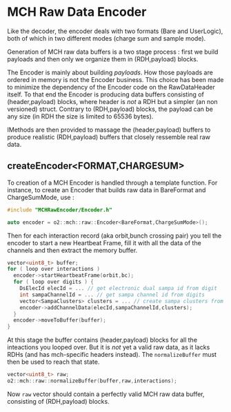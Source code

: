 <!-- doxy
\page refDetectorsMUONMCHRawEncoder Encoder
/doxy -->

# MCH Raw Data Encoder

Like the decoder, the encoder deals with two formats (Bare and UserLogic), 
both of which in two different modes (charge sum and sample mode).

Generation of MCH raw data buffers is a two stage process : first we
 build payloads and then only we organize them in (RDH,payload) blocks.

The Encoder is mainly about building *payloads*. How those payloads are ordered
in memory is not the Encoder business. This choice has been made to minimize
the dependency of the Encoder code on the RawDataHeader itself. To that end the
Encoder is producing data buffers consisting of (header,payload) blocks, where
header is *not* a RDH but a simpler (an non versioned) struct. Contrary to
(RDH,payload) blocks, the payload can be any size (in RDH the size is limited
to 65536 bytes).

IMethods are then provided to massage the (header,payload) buffers to produce
 realistic (RDH,payload) buffers that closely ressemble real raw data.

## createEncoder&lt;FORMAT,CHARGESUM>

To creation of a MCH Encoder is handled through a template function. 
For instance, to create an Encoder that builds raw data in BareFormat and 
ChargeSumMode, use : 

```.cpp
#include "MCHRawEncoder/Encoder.h"

auto encoder = o2::mch::raw::Encoder<BareFormat,ChargeSumMode>();

```

Then for each interaction record (aka orbit,bunch crossing pair) you tell 
the encoder to start a new Heartbeat Frame, fill it with all the data 
of the channels and then extract the memory buffer. 

```.cpp
vector<uint8_t> buffer;
for ( loop over interactions )
  encoder->startHeartbeatFrame(orbit,bc);
  for ( loop over digits ) {
    DsElecId elecId = ... // get electronic dual sampa id from digit
    int sampaChannelId = ... // get sampa channel id from digits
    vector<SampaClusters> clusters = ... // create sampa clusters from digits
    encoder->addChannelData(elecId,sampaChannelId,clusters);
  }
  encoder->moveToBuffer(buffer);
}
```

At this stage the buffer contains (header,payload) blocks for all the
inteactions you looped over. But it is *not* yet a valid raw data, as it lacks
RDHs (and has mch-specific headers instead). The `normalizeBuffer` must then
 be used to reach that state.

```.cpp
vector<uint8_t> raw;
o2::mch::raw::normalizeBuffer(buffer,raw,interactions);
```

Now `raw` vector should contain a perfectly valid MCH raw data buffer, 
consisting of (RDH,payload) blocks.

